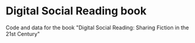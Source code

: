 # Digital Social Reading book
Code and data for the book "Digital Social Reading: Sharing Fiction in the 21st Century"
